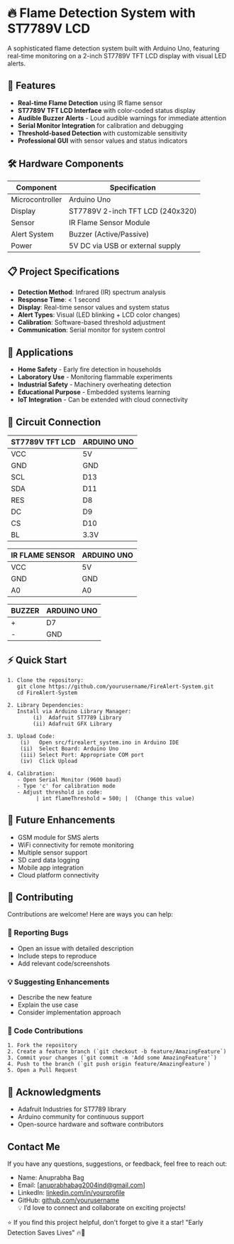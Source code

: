 # 🔥 Flame Detection System with ST7789V LCD


A sophisticated flame detection system built with Arduino Uno, featuring real-time monitoring on a 2-inch ST7789V TFT LCD display with visual LED alerts.

## 🚀 Features

- **Real-time Flame Detection** using IR flame sensor
- **ST7789V TFT LCD Interface** with color-coded status display
- **Audible Buzzer Alerts** - Loud audible warnings for immediate attention
- **Serial Monitor Integration** for calibration and debugging
- **Threshold-based Detection** with customizable sensitivity
- **Professional GUI** with sensor values and status indicators

## 🛠️ Hardware Components

| Component | Specification |
|-----------|---------------|
| Microcontroller | Arduino Uno |
| Display | ST7789V 2-inch TFT LCD (240x320) |
| Sensor | IR Flame Sensor Module |
| Alert System | Buzzer (Active/Passive) |
| Power | 5V DC via USB or external supply |

## 📋 Project Specifications

- **Detection Method**: Infrared (IR) spectrum analysis
- **Response Time**: < 1 second
- **Display**: Real-time sensor values and system status
- **Alert Types**: Visual (LED blinking + LCD color changes)
- **Calibration**: Software-based threshold adjustment
- **Communication**: Serial monitor for system control

## 🎯 Applications

- **Home Safety** - Early fire detection in households
- **Laboratory Use** - Monitoring flammable experiments
- **Industrial Safety** - Machinery overheating detection
- **Educational Purpose** - Embedded systems learning
- **IoT Integration** - Can be extended with cloud connectivity

## 🔌 Circuit Connection


| ST7789V TFT LCD | ARDUINO UNO |
|-----------|---------------|
| VCC | 5V |
| GND | GND |
| SCL | D13 |
| SDA | D11 |
| RES | D8 |
| DC | D9 |
| CS | D10 |
| BL | 3.3V |

| IR FLAME SENSOR | ARDUINO UNO |
|-----------|---------------|
| VCC | 5V |
| GND | GND |
| A0 | A0 |

| BUZZER | ARDUINO UNO |
|-----------|---------------|
| + | D7 |
| - | GND |

## ⚡ Quick Start
    1. Clone the repository:
       git clone https://github.com/yourusername/FireAlert-System.git
       cd FireAlert-System

    2. Library Dependencies:
       Install via Arduino Library Manager:
            (i)  Adafruit ST7789 Library
            (ii) Adafruit GFX Library

    3. Upload Code:
        (i)   Open src/firealert_system.ino in Arduino IDE
        (ii)  Select Board: Arduino Uno
        (iii) Select Port: Appropriate COM port
        (iv)  Click Upload

    4. Calibration:
       - Open Serial Monitor (9600 baud)
       - Type 'c' for calibration mode
       - Adjust threshold in code:
             | int flameThreshold = 500; |  (Change this value)

## 🚀 Future Enhancements
   - GSM module for SMS alerts
   - WiFi connectivity for remote monitoring
   - Multiple sensor support
   - SD card data logging
   - Mobile app integration
   - Cloud platform connectivity

## 🤝 Contributing

Contributions are welcome! Here are ways you can help:

### 🐛 Reporting Bugs
- Open an issue with detailed description
- Include steps to reproduce
- Add relevant code/screenshots

### 💡 Suggesting Enhancements
- Describe the new feature
- Explain the use case
- Consider implementation approach

### 🔧 Code Contributions
    1. Fork the repository
    2. Create a feature branch (`git checkout -b feature/AmazingFeature`)
    3. Commit your changes (`git commit -m 'Add some AmazingFeature'`)
    4. Push to the branch (`git push origin feature/AmazingFeature`)
    5. Open a Pull Request
    
## 🙏 Acknowledgments
     
- Adafruit Industries for ST7789 library
- Arduino community for continuous support
- Open-source hardware and software contributors

## Contact Me
If you have any questions, suggestions, or feedback, feel free to reach out:

 - Name: Anuprabha Bag
 - Email: [anuprabhabag2004ind@gmail.com]
 - LinkedIn: [linkedin.com/in/yourprofile](https://www.linkedin.com/in/anuprabha-bag-b98359260/)  
 - GitHub: [github.com/yourusername](https://github.com/CelestialCoderZ)  
💡 I’d love to connect and collaborate on exciting projects!

⭐ If you find this project helpful, don't forget to give it a star!
                                                                              "Early Detection Saves Lives" 🔥🚨


